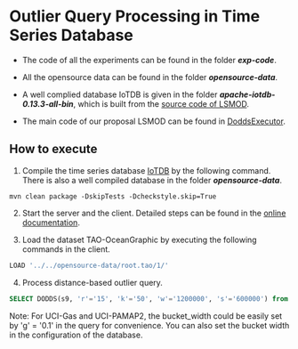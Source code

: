 # Outlier Query Processing in Time Series Database

- The code of all the experiments can be found in the folder ***exp-code***. 

- All the opensource data can be found in the folder ***opensource-data***. 

- A well complied database IoTDB is given in the folder ***apache-iotdb-0.13.3-all-bin***, which is built from the [source code of LSMOD](https://github.com/apache/iotdb/tree/research/outlier).
- The main code of our proposal LSMOD can be found in [DoddsExecutor](https://github.com/apache/iotdb/blob/research/outlier/server/src/main/java/org/apache/iotdb/db/query/executor/DoddsExecutor.java).

## How to execute

1. Compile the time series database [IoTDB](https://github.com/apache/iotdb/tree/research/outlier) by the following command. There is also a well compiled database in the folder ***opensource-data***.

```
mvn clean package -DskipTests -Dcheckstyle.skip=True
```

2. Start the server and the client. Detailed steps can be found in the [online documentation](https://iotdb.apache.org/UserGuide/V0.13.x/QuickStart/QuickStart.html#use-cli).

3. Load the dataset TAO-OceanGraphic by executing the following commands in the client.

```sql
LOAD '../../opensource-data/root.tao/1/'
```

4. Process distance-based outlier query.

```sql
SELECT DODDS(s9, 'r'='15', 'k'='50', 'w'='1200000', 's'='600000') from root.tao.d0
```

Note: For UCI-Gas and UCI-PAMAP2, the bucket_width could be easily set by 'g' = '0.1' in the query for convenience. You can also set the bucket width in the configuration of the database.

